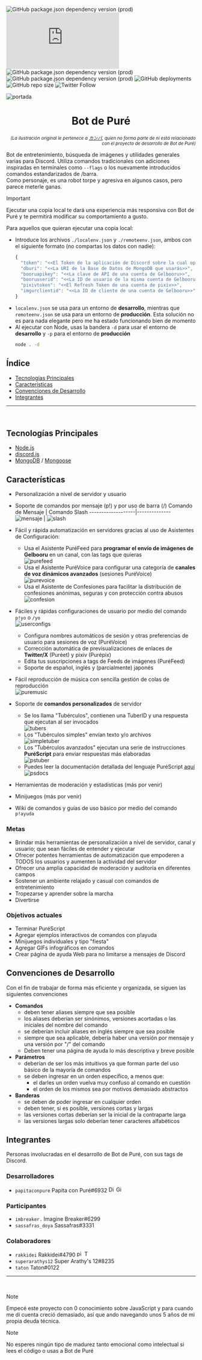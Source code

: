 ![GitHub package.json dependency version (prod)](https://img.shields.io/node/v/package-json)
![GitHub package.json dependency version (prod)](https://img.shields.io/github/package-json/dependency-version/PapitaConPure/bot-de-pure/discord.js)
![GitHub package.json dependency version (prod)](https://img.shields.io/github/package-json/dependency-version/PapitaConPure/bot-de-pure/mongoose)
![GitHub package.json dependency version (prod)](https://img.shields.io/github/package-json/dependency-version/PapitaConPure/bot-de-pure/canvas)
![GitHub deployments](https://img.shields.io/github/deployments/PapitaConPure/bot-de-pure/bot-de-pure?logo=GitHub)
![GitHub repo size](https://img.shields.io/github/repo-size/PapitaConPure/bot-de-pure)
![Twitter Follow](https://img.shields.io/twitter/follow/PapitaPure?label=%40PapitaPure&style=social&link=https://twitter.com/PapitaPure)

![portada](https://i.imgur.com/QNFStF8.png)
<h1 align="center">Bot de Puré</h1>
<p align="right"><sup><i>(La ilustración original le pertenece a <a href="https://www.pixiv.net/en/artworks/73482947">カンパ</a>, quien no forma parte de ni está relacionado con el proyecto de desarrollo de Bot de Puré)</i></sup></p>

Bot de entretenimiento, búsqueda de imágenes y utilidades generales varias para Discord. Utiliza comandos tradicionales con adiciones inspiradas en terminales como `--flags` o los nuevamente introducidos comandos estandarizados de /barra.<br>
Como personaje, es una robot torpe y agresiva en algunos casos, pero parece meterle ganas.

> [!IMPORTANT]
> Ejecutar una copia local te dará una experiencia más responsiva con Bot de Puré y te permitirá modificar su comportamiento a gusto.
> 
> Para aquellos que quieran ejecutar una copia local:
> * Introduce los archivos `./localenv.json` y `./remoteenv.json`, ambos con el siguiente formato (no compartas los datos con nadie):
>   ```js
>   {
>     "token": "<<El Token de la aplicación de Discord sobre la cual operarás el bot>>",
>     "dburi": "<<La URI de la Base de Datos de MongoDB que usarás>>",
>     "booruapikey": "<<La clave de API de una cuenta de Gelbooru>>",
>     "booruuserid": "<<La ID de usuario de la misma cuenta de Gelbooru>>",
>     "pixivtoken": "<<El Refresh Token de una cuenta de pixiv>>",
>     "imgurclientid": "<<La ID de cliente de una cuenta de Gelbooru>>"
>   }
>   ```
> * `localenv.json` se usa para un entorno de **desarrollo**, mientras que `remoteenv.json` se usa para un entorno de **producción**. Esta solución no es para nada elegante pero me ha estado funcionando bien de momento
> * Al ejecutar con Node, usas la bandera `-d` para usar el entorno de **desarrollo** y `-p` para el entorno de **producción**
>   ```cmd
>   node . -d
>   ```

## Índice
* [Tecnologías Principales](#tecnologías-principales)
* [Características](#características)
* [Convenciones de Desarrollo](#convenciones-de-desarrollo)
* [Integrantes](#integrantes)

<hr><br>

## Tecnologías Principales
* [Node.js](https://nodejs.org)
* [discord.js](https://discord.js.org)
* [MongoDB](https://www.mongodb.com) / [Mongoose](https://github.com/Automattic/mongoose)

## Características
* Personalización a nivel de servidor y usuario
* Soporte de comandos por mensaje (p!) y por uso de barra (/)
  Comando de Mensaje | Comando Slash
  -------------------|--------------
  ![mensaje](https://github.com/user-attachments/assets/900d1723-1215-45b9-94e8-4caf1f014dbf) | ![slash](https://github.com/user-attachments/assets/2e5ac62d-0d41-4921-8b3c-4b067a3d9927)


* Fácil y rápida automatización en servidores gracias al uso de Asistentes de Configuración:
  - Usa el Asistente PuréFeed para **programar el envío de imágenes de Gelbooru** en un canal, con las tags que quieras<br>
    ![purefeed](https://github.com/user-attachments/assets/680fb037-a08e-44cb-a992-1fcb2f4e2d46)
  - Usa el Asistente PuréVoice para configurar una categoría de **canales de voz dinámicos avanzados** (sesiones PuréVoice)<br>
    ![purevoice](https://github.com/user-attachments/assets/cdeb7d40-29f8-47bf-99ca-c469c6b65752)
  - Usa el Asistente de Confesiones para facilitar la distribución de confesiones anónimas, seguras y con protección contra abusos<br>
    ![confesion](https://github.com/user-attachments/assets/53ab6d7d-af77-4fe2-b7e5-14de714a9e74)
* Fáciles y rápidas configuraciones de usuario por medio del comando `p!yo` o `/yo`<br>
  ![userconfigs](https://github.com/user-attachments/assets/72bad62e-27e1-4b44-aa85-3dfea173d0c6)
  - Configura nombres automáticos de sesión y otras preferencias de usuario para sesiones de voz (PuréVoice)
  - Corrección automática de previsualizaciones de enlaces de **Twitter/X** (Puréet) y pixiv (Purépix)
  - Edita tus suscripciones a tags de Feeds de imágenes (PuréFeed)
  - Soporte de español, inglés y (parcialmente) japonés
* Fácil reproducción de música con sencilla gestión de colas de reproducción<br>
  ![puremusic](https://github.com/user-attachments/assets/9168f6fd-2c8c-409b-8745-b8f64cab3258)
* Soporte de **comandos personalizados** de servidor
  - Se los llama "Tubérculos", contienen una TuberID y una respuesta que ejecutan al ser invocados<br>
    ![tubers](https://github.com/user-attachments/assets/90d67499-5002-4b56-9d4e-530cbf78869c)
  - Los "Tubérculos simples" envían texto y/o archivos<br>
    ![simpletuber](https://github.com/user-attachments/assets/5175ccc6-7089-4cd4-a4d2-d26746eda544)
  - Los "Tubérculos avanzados" ejecutan una serie de instrucciones **PuréScript** para enviar respuestas más elaboradas<br>
    ![pstuber](https://github.com/user-attachments/assets/a434e3c5-8993-4672-bc04-5564c7418d7b)
  - Puedes leer la documentación detallada del lenguaje PuréScript [aquí](https://drive.google.com/drive/folders/1wv2-n4J5SSZNH9oQ5gNEPpptm7rNFEnV?usp=share_link)<br>
    ![psdocs](https://i.imgur.com/T6kxYxq.png)
* Herramientas de moderación y estadísticas (más por venir)
* Minijuegos (más por venir)
* Wiki de comandos y guías de uso básico por medio del comando `p!ayuda`
### Metas
* Brindar más herramientas de personalización a nivel de servidor, canal y usuario; que sean fáciles de entender y ejecutar
* Ofrecer potentes herramientas de automatización que empoderen a TODOS los usuarios y aumenten la actividad del servidor
* Ofrecer una amplia capacidad de moderación y auditoría en diferentes campos
* Sostener un ambiente relajado y casual con comandos de entretenimiento
* Tropezarse y aprender sobre la marcha
* Divertirse
### Objetivos actuales
* Terminar PuréScript
* Agregar ejemplos interactivos de comandos con p!ayuda
* Minijuegos individuales y tipo "fiesta"
* Agregar GIFs infográficos en comandos
* Crear página de ayuda Web para no limitarse a mensajes de Discord

## Convenciones de Desarrollo
Con el fin de trabajar de forma más eficiente y organizada, se siguen las siguientes convenciones
* **Comandos**
  - deben tener aliases siempre que sea posible
  - los aliases deberían ser sinónimos, versiones acortadas o las iniciales del nombre del comando
  - se deberían incluir aliases en inglés siempre que sea posible
  - siempre que sea aplicable, debería haber una versión por mensaje y una versión por "/" del comando
  - Deben tener una página de ayuda lo más descriptiva y breve posible
* **Parámetros**
  - deberían de ser los más intuitivos ya que forman parte del uso básico de la mayoría de comandos
  - se deben ingresar en un orden específico, a menos que:
    - el darles un orden vuelva muy confuso al comando en cuestión
    - el orden de los mismos sea por motivos demasiado abstractos
* **Banderas**
  - se deben de poder ingresar en cualquier orden
  - deben tener, si es posible, versiones cortas y largas
  - las versiones cortas deberían ser la inicial de la contraparte larga
  - las versiones largas solo deberían tener caracteres alfabéticos

## Integrantes
Personas involucradas en el desarrollo de Bot de Puré, con sus tags de Discord.
### Desarrolladores
* `papitaconpure` Papita con Puré#6932 <a href="https://discord.com/users/423129757954211880"><img title="Discord" src="https://i.imgur.com/KaQ0Ccd.png" height=16px></a> <a href="https://github.com/PapitaConPure"><img title="GitHub" src="https://i.imgur.com/dBRNLA7.png" height=16px></a>
### Participantes
* `imbreaker.` Imagine Breaker#6299
* `sassafras_doya` Sassafras#3331
### Colaboradores
* `rakkidei` Rakkidei#4790 <a href="https://www.pixiv.net/en/users/58442175"><img title="pixiv" src="https://i.imgur.com/fzpNfzD.png" height=16px></a> <a href="https://twitter.com/rakkidei"><img title="Twitter" src="https://companiesmarketcap.com/img/company-logos/256/TWTR.png" height=16px></a>
* `superarathys12` Super Arathy's 12#8235
* `taton` Taton#0122

<hr><br>

> [!NOTE]
> Empecé este proyecto con 0 conocimiento sobre JavaScript y para cuando me di cuenta creció demasiado, así que ando navegando unos 5 años de mi propia deuda técnica.

> [!NOTE]
> No esperes ningún tipo de madurez tanto emocional como intelectual si lees el código o usas a Bot de Puré
